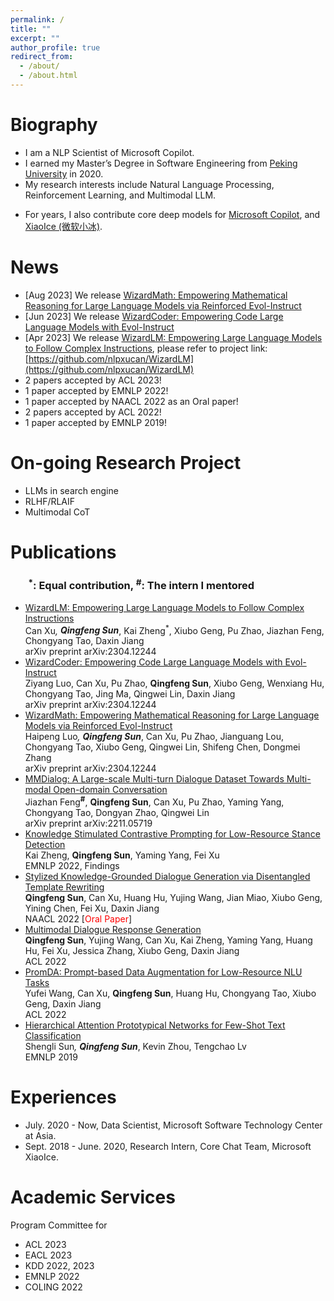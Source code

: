 ```yaml
---
permalink: /
title: ""
excerpt: ""
author_profile: true
redirect_from: 
  - /about/
  - /about.html
---
```

<style>
red { color: red }
yellow { color: yellow }
</style>

# Biography
* I am a NLP Scientist of Microsoft Copilot.
* I earned my Master’s Degree in Software Engineering from [Peking University](https://english.pku.edu.cn/) in 2020.
* My research interests include Natural Language Processing, Reinforcement Learning, and Multimodal LLM. 
<!-- * More details, please refer to [Publications](https://victorsungo.github.io/publications/) tab. -->
* For years, I also contribute core deep models for [Microsoft Copilot](https://www.bing.com/search?form=NTPCHB&q=Bing+AI&showconv=1), and [XiaoIce (微软小冰)](https://www.xiaoice.com/).

<!-- # Hiring

I'm always looking for highly self-motivated students to work with me as research interns. Please email me if you are passionate about natural language processing. -->

# News
* [Aug 2023] We release [WizardMath: Empowering Mathematical Reasoning for Large Language Models via Reinforced Evol-Instruct](https://arxiv.org/abs/2304.12244)
* [Jun 2023] We release [WizardCoder: Empowering Code Large Language Models with Evol-Instruct](https://arxiv.org/abs/2306.08568)
* [Apr 2023] We release [WizardLM: Empowering Large Language Models to Follow Complex Instructions](https://arxiv.org/abs/2304.12244), please refer to project link: [https://github.com/nlpxucan/WizardLM](https://github.com/nlpxucan/WizardLM)
* 2 papers accepted by ACL 2023!
* 1 paper accepted by EMNLP 2022!
* 1 paper accepted by NAACL 2022 as an Oral paper!
* 2 papers accepted by ACL 2022!
* 1 paper accepted by EMNLP 2019!

# On-going Research Project
* LLMs in search engine
* RLHF/RLAIF
* Multimodal CoT
 

# Publications <!--  [Google Scholar](https://scholar.google.com/citations?user=GLMKUEwAAAAJ&hl=en) -->
### &ensp;&ensp;&ensp; <b><sup> *</sup></b>: Equal contribution, <b><sup>#</sup></b>: The intern I mentored

* [WizardLM: Empowering Large Language Models to Follow Complex Instructions](https://arxiv.org/abs/2304.12244) <br> 
  Can Xu<sup>*</sup>, <b>Qingfeng Sun<sup>*</sup></b>, Kai Zheng<sup>*</sup>, Xiubo Geng, Pu Zhao, Jiazhan Feng, Chongyang Tao, Daxin Jiang <br> 
  arXiv preprint arXiv:2304.12244
* [WizardCoder: Empowering Code Large Language Models with Evol-Instruct](https://arxiv.org/abs/2306.08568) <br> 
  Ziyang Luo, Can Xu, Pu Zhao, <b>Qingfeng Sun</b>, Xiubo Geng, Wenxiang Hu, Chongyang Tao, Jing Ma, Qingwei Lin, Daxin Jiang <br> 
  arXiv preprint arXiv:2304.12244
* [WizardMath: Empowering Mathematical Reasoning for Large Language Models via Reinforced Evol-Instruct](https://arxiv.org/abs/2304.12244) <br> 
  Haipeng Luo<sup>*</sup>, <b>Qingfeng Sun<sup>*</sup></b>, Can Xu, Pu Zhao, Jianguang Lou, Chongyang Tao, Xiubo Geng, Qingwei Lin, Shifeng Chen, Dongmei Zhang<br> 
  arXiv preprint arXiv:2304.12244
* [MMDialog: A Large-scale Multi-turn Dialogue Dataset Towards Multi-modal Open-domain Conversation](https://arxiv.org/abs/2211.05719) <br> 
  Jiazhan Feng<b><sup>#</sup></b>, <b>Qingfeng Sun</b>, Can Xu, Pu Zhao, Yaming Yang, Chongyang Tao, Dongyan Zhao, Qingwei Lin <br> 
  arXiv preprint arXiv:2211.05719
* [Knowledge Stimulated Contrastive Prompting for Low-Resource Stance Detection](https://aclanthology.org/2022.findings-emnlp.83/) <br>
  Kai Zheng, <b>Qingfeng Sun</b>, Yaming Yang, Fei Xu <br>
  EMNLP 2022, Findings
* [Stylized Knowledge-Grounded Dialogue Generation via Disentangled Template Rewriting](https://arxiv.org/abs/2204.05610)  <br> 
  <b>Qingfeng Sun</b>, Can Xu, Huang Hu, Yujing Wang, Jian Miao, Xiubo Geng, Yining Chen, Fei Xu,  Daxin Jiang <br>
  NAACL 2022 [<red>Oral Paper</red>]
* [Multimodal Dialogue Response Generation](https://arxiv.org/abs/2110.08515) <br> 
  <b>Qingfeng Sun</b>, Yujing Wang, Can Xu, Kai Zheng, Yaming Yang, Huang Hu, Fei Xu, Jessica Zhang, Xiubo Geng, Daxin Jiang   
  ACL 2022
* [PromDA: Prompt-based Data Augmentation for Low-Resource NLU Tasks](https://arxiv.org/abs/2202.12499) <br> 
  Yufei Wang, Can Xu, <b>Qingfeng Sun</b>, Huang Hu, Chongyang Tao, Xiubo Geng, Daxin Jiang <br> 
  ACL 2022
* [Hierarchical Attention Prototypical Networks for Few-Shot Text Classification](https://aclanthology.org/D19-1045) <br> 
  Shengli Sun<b><sup>*</sup></b>, <b>Qingfeng Sun<sup>*</sup></b>, Kevin Zhou, Tengchao Lv <br> 
  EMNLP 2019

# Experiences
* July. 2020 - Now, Data Scientist, Microsoft Software Technology Center at Asia.
* Sept. 2018 - June. 2020, Research Intern, Core Chat Team, Microsoft XiaoIce.

# Academic Services
Program Committee for
* ACL 2023
* EACL 2023
* KDD 2022, 2023
* EMNLP 2022
* COLING 2022


<!-- <script type="text/javascript" id="clustrmaps" src="//clustrmaps.com/map_v2.js?d=GIYrAuVIIomuTmW8ySsSiQpWNounHBsNjj1emBKHBss&cl=ffffff&w=300&t=m"></script> -->
<script type='text/javascript' id='clustrmaps' src='//cdn.clustrmaps.com/map_v2.js?cl=ffffff&w=320&t=tt&d=GIYrAuVIIomuTmW8ySsSiQpWNounHBsNjj1emBKHBss'></script>
